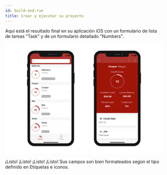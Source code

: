 ```yaml
---
id: build-and-run
title: Crear y ejecutar su proyecto
---
```


Aquí está el resultado final en su aplicación iOS con un formulario de lista de tareas "Task" y de un formulario detallado "Numbers".

![Result data formatter iphone](img/result-data-formatter-iphone.png)

¡Listo! ¡Listo! ¡Listo! ¡Listo! Sus campos son bien formateados según el tipo definido en Etiquetas e iconos.